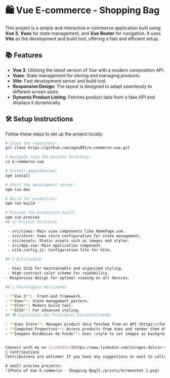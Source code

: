 # 🛍️ Vue E-commerce - Shopping Bag

This project is a simple and interactive e-commerce application built using **Vue 3**, **Vuex** for state management, and **Vue Router** for navigation. It uses **Vite** as the development and build tool, offering a fast and efficient setup.

## 📚 Features

- **Vue 3**: Utilizing the latest version of Vue with a modern composition API.
- **Vuex**: State management for storing and managing products.
- **Vite**: Fast development server and build tool.
- **Responsive Design**: The layout is designed to adapt seamlessly to different screen sizes.
- **Dynamic Product Listing**: Fetches product data from a fake API and displays it dynamically.

## 🛠️ Setup Instructions

Follow these steps to set up the project locally:

````bash
# Clone the repository:
git clone https://github.com/agos091/e-commerce-vue.git

# Navigate into the project directory:
cd e-commerce-vue

# Install dependencies:
npm install

# Start the development server:
npm run dev

# Build for production:
npm run build

# Preview the production build:
npm run preview
## 📦 Project Structure

 - src/views: Main view components like HomePage.vue.
 - src/store: Vuex store configuration for state management.
 - src/assets: Static assets such as images and styles.
 - src/App.vue: Main application component.
 - vite.config.js: Configuration file for Vite.

## 🎨 Estilização

 - Uses SCSS for maintainable and organized styling.
 - High-contrast color scheme for readability.
- Responsive design for optimal viewing on all devices.

## 🚀 Tecnologias Utilizadas

- **Vue 3**:  Front-end framework.
- **Vuex**: State management pattern.
- **Vite**: Modern build tool.
- **SCSS**: For advanced styling.
## 📚 Explicação das Principais Funcionalidades

- **Vuex Store**: Manages product data fetched from an API (https://fakestoreapi.com/products). The loadProductsAsync action retrieves and commits data.
- **Computed Properties**: Access products from Vuex and render them dynamically.
- **Imagens Dinâmicas de Fundo**: Uses :style to set images as background-image.


Connect with me on [LinkedIn](https://www.linkedin.com/in/agos-dalcin-rufino-a9913821a/).
🤝 Contributions
Contributions are welcome! If you have any suggestions or want to collaborate, feel free to open an issue or submit a pull request.

A small preview projects:
![Photo of Vue E-commerce - Shopping Bag](./prints/Screenshot_1.png)
